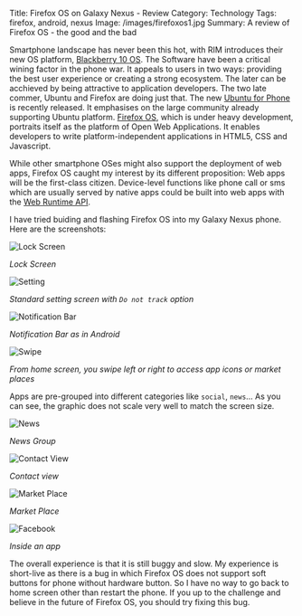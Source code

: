 Title: Firefox OS on Galaxy Nexus - Review
Category: Technology
Tags: firefox, android, nexus
Image: /images/firefoxos1.jpg
Summary: A review of Firefox OS - the good and the bad

Smartphone landscape has never been this hot, with RIM introduces their new OS platform, [Blackberry 10 OS](http://sg.blackberry.com/software/smartphones/blackberry-10-os.html). The Software have been a critical wining factor in the phone war. It appeals to users in two ways: providing the best user experience or creating a strong ecosystem. The later can be acchieved by being attractive to application developers. The two late commer, Ubuntu and Firefox are doing just that. The new [Ubuntu for Phone](http://www.ubuntu.com/devices/phone) is recently released. It emphasises on the large community already supporting Ubuntu platform. [Firefox OS](https://developer.mozilla.org/en/docs/Mozilla/Firefox_OS), which is under heavy development, portraits itself as the platform of Open Web Applications. It enables developers to write platform-independent applications in HTML5, CSS and Javascript. 

While other smartphone OSes might also support the deployment of web apps, Firefox OS caught my interest by its different proposition: Web apps will be the first-class citizen. Device-level functions like phone call or sms which are usually served by native apps could be built into web apps with the [Web Runtime API](https://wiki.mozilla.org/WebAPI). 

I have tried buiding and flashing Firefox OS into my Galaxy Nexus phone. Here are the screenshots:

![Lock Screen](/images/firefoxos1.jpg)

*Lock Screen*

![Setting](/images/firefoxos2.jpg)

*Standard setting screen with `Do not track` option*

![Notification Bar](/images/firefoxos5.jpg)

*Notification Bar as in Android*

![Swipe](/images/firefoxos6.jpg)

*From home screen, you swipe left or right to access app icons or market places*

Apps are pre-grouped into different categories like `social`, `news`... As you can see, the graphic does not scale very well to match the screen size. 

![News](/images/firefoxos7-0.jpg)

*News Group*

![Contact View](/images/firefoxos3-1.jpg)

*Contact view*

![Market Place](/images/firefoxos8.jpg)

*Market Place*

![Facebook](/images/firefoxos7-1.jpg)

*Inside an app*

The overall experience is that it is still buggy and slow. My experience is short-live as there is a bug in which Firefox OS does not support soft buttons for phone without hardware button. So I have no way to go back to home screen other than restart the phone. If you up to the challenge and believe in the future of Firefox OS, you should try fixing this bug. 


